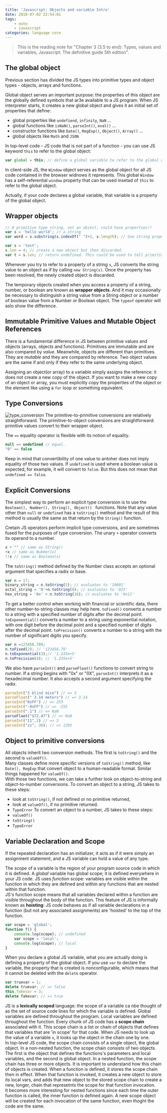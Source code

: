 ```yaml
---
title: 'Javascript: Objects and variable Intro'
date: 2018-07-02 22:54:01
tags: 
    - note 
    - javascript
categories: language core
---
```

> This is the reading note for "Chapter 3 (3.5 to end): Types, values and variables, Javascript: The definitive guide 5th edition". <br>

## The global object
Previous section has divided the JS types into primitive types and object types - objects, arrays and functions. </br>

Global object serves an important purpose: the properties of this object are the globally defined symbols that ar3e available to a JS program. When JS interpreter starts, it creates a new global object and gives it an initial set of properties that define:
- global properties like `undefiend`, `infinity`, `NaN` ...
- global functions like `isNaN()`, `parseInt()`, `eval()` ...
- constructor functions like `Date()`, `RegExp()`, `Object()`, `Array()` ...
- global objects like `Math` and `JSON`

In top-level code - JS code that is not part of a function - you can use JS keyword `this` to refer to the global object: 
```javascript
var global = this; // define a global variable to refer to the global object.
```

In client-side JS, the `Window` object serves as the global object for all JS code contained in the browser widnows it represents. This global `Window` has a self-referential `window` property that can be used insetad of `this` to refer to the global object. </br>

Actually, if your code declares a global variable, that variable is a property of the global object. </br>

## Wrapper objects
```javascript
// A primitive type string, not an object, could have properties!!
var s = 'hello world'; // a string
var word = s.substring(s.indexOf(" ")+1, s.length); // Use string properties

var s = 'test';
s.len = 4; // create a new object but then discarded. 
var t = s.len; // return undefined. This could be used to tell primitive type from object type.
```
Whenever you try to refer to a property of a string `s`, JS converts the string value to an object as if by calling `new String(s)`. Once the property has been resolved, the newly created object is discarded. </br>

The temporary objects created when you access a property of a string, number, or boolean are known as **wrapper objects**. And it may occasionally be necessary to distinguish a string value from a String object or a number of boolean value from a Number or Boolean object. The `typeof` operator will aslo show the difference.  </br>

## Immutable Primitive Values and Mutable Object References
There is a fundamental difference in JS between primitive values and objects (arrays, objects and functions). Primitives are immutable and are also compared by _value_. Meanwhile, objects are different than primitives. They are _mutable_ and they are compared by reference. Two object values are the same if and only if they refer to the same underlying object. </br>

Assigning an object(or array) to a variable simply assigns the reference: it does not create a new copy of the object. If you want to make a new copy of an object or array, you must explicitly copy the properties of the object or the element like using a `for` loop or something equivalent. </br>

## Type Conversions
![type_conversion][1]
The primitive-to-primitive conversions are relatively straightforward. The primitive-to-object conversions are straightforward: primitive values convert to their wrapper object. </br>

The `==` equality operator is flexible with its notion of equality. 
```javascript
null == undefined // equal.
"0" == false
```
Keep in mind that convertibility of one value to antoher does not imply equality of those two values. If `undefined` is used where a boolean value is expected, for example, it will convert to `false`. But this does not mean that `undefined == false`. 

## Explicit Conversions
The simplest way to perform an explicit type conversion is to use the `Boolean(), Number(), String(), Object() ` functions. Note that any value other than `null` or `undefined` has a `toString()` method and the result of this method is usually the same as that return by the `String()` function. </br>

Cretain JS operators perform implicit type conversions, and are sometimes fused for the purposes of type conversion. The unary `+` operator converts its operand to a number. 

```javascript
x + "" // same as String()
+x // same as Nubmer(x)
!!x // same as Boolean(x)
```
The `toString()` method defined by the Number class accepts an optional argument that specifies a radix or base. 
```javascript
var n = 17;
binary_string = n.toString(2); // evaluates to '10001'
octal_string = '0'+n.toString(8); // evaluates to '021'
hex_string = '0x' + n.toString(16); // evaluates to '0x11'
```
To get a better control when working with financial or scientific data, there other number-to-string classes may help here. `toFixed()` converts a number to a string with a specified number of digits after the decimal point. `toExponential()` converts a number to a string using exponential notation, with one digit before the decimal point and a specified number of digits after the decimal point. `toPrecision()` converts a number to a string with the number of significant digits you specify. 

```javascript
var n =123456.789;
n.toFixed(2); // '123456.79'
n.toExponential(3);// '1.235e+5'
n.toPrecision(4); // '1.235e+5'
```
We also have `parseInt()` and `parseFloat()` functions to convert string to number. If a string begins with "0x" or "0X", `parseInt()` interprets it as a hexadecimal number. It also accepts a second argument specifying the radix. </br>
```javascript
parseInt("3 blind mice") // => 3
parseFloat(" 3.14 meters") // => 3.14
parseInt("0xFF") // => 255
parseInt("-0xFF") // => -255
parseInt(".1") // => NaN
parseFlaot("$72.47") // => NaN
parseInt("11",2) // => 3
parseInt("zz", 36); // => 1295
```

## Object to primitive conversions
All objects inherit two conversion methods. The first is `toString()` and the second is `valueOf()`. </br>
Many classes define more specific versions of `toString()` method, like `Date(), RegExp` that convert object to a human-readable format. Similar things happened for `valueOf()`. </br>
With those two functions, we can take a further look on object-to-string and object-to-number conversions. To convert an object to a string, JS takes to these steps:
- look at `toString()`, if not defined or no primitive returned,
- look at `valueOf()`, if no primitive returned.
- `TypeError`
To convert an object to a number, JS takes to these steps:
- `valueOf()`
- `toString()`
- `TypeError`

## Variable Declaration and Scope
If the repeated declaration has an initializer, it acts as if it were simply an assignment statement, and a JS variable can hold a value of any type. </br>

The _scope_ of a variable is the region of your program source code in which it is defined. A _global_ variable has global scope; it is defined everywhere in your JS code. JS uses _function_ scope: variables are visible within the function in which they are defined and within any functions that are nested within that function. <br/>
JS's function scope means that all variables declared within a function are visible throughout the body of the function. This feature of JS is informally known as **hoisting**: JS code behaves as if all variable declarations in a function (but not any associated assignments) are 'hoisted' to the top of the function. 
```javascript
var scope = 'global';
function f() {
    console.log(scope); // undefined
    var scope = 'local';
    console.log(scope); // local
}
```
When you declare a global JS variable, what you are actually doing is defining a property of the global object. If you use `var` to declare the variable, the property that is created is nonconfigurable, which means that it cannot be deleted with the `delete` operator. </br>
```javascript
var truevar = 1;
delete truevar; // => false
this.fakevar = 3; 
delete fakevar; // => true
```
JS is a __lexically scoped__ language: the scope of a variable ca nbe thought of as the set of source code lines for which the variable is defined. Global variables are defined throughout the program. Local variables are defined throughout the function. Every chunk of JS code has a __scope chain__ associated with it. This scope chain is a list or chain of objects that defines that variables that are 'in scope' for that code. When JS needs to look up the value of a variable `x`, it looks up the object in the chain one by one.</br>
In top-level JS code, the scope chain consists of a single object, the global object. In a non-nested function, the scope chain consists of two objects. The first is the object that defines the functions's parameters and local variables, and the second is global object. In a nested function, the scope chain has three or more objects. It is important to understand how this chain of objects is created. When a function is defined, it stores the scope chain then in effect. When that function is invoked, it creates a new object to store its local vars, and adds that new object to the stored scope chain to create a new, longer, chain that represetnts the scope for that function invocation. </br>
It becomes more interesting for nested functions since each time the outer function is called, the inner function is defined again. A new scope object will be created for each invocation of the same function, even thoght the code are the same. 





  [1]: ../images/type_conversion.png